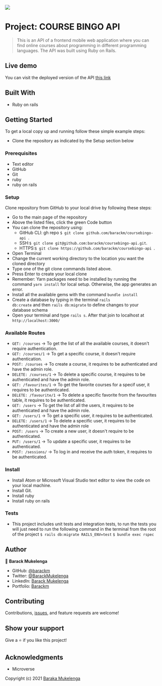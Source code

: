![](https://img.shields.io/badge/Microverse-blueviolet)

# Project: COURSE BINGO API

> This is an API of a frontend mobile web application where you can find online courses about programming in different programming languages. The API was built using Ruby on Rails.


## Live demo

You can visit the deployed version of the API [this link](https://coursebingo.herokuapp.com/api/courses)

## Built With

- Ruby on rails

## Getting Started

To get a local copy up and running follow these simple example steps:

- Clone the repository as indicated by the Setup section below

### Prerequisites

- Text editor
- GitHub
- Git
- ruby
- ruby on rails

### Setup

Clone repository from GitHub to your local drive by following these steps:

- Go to the main page of the repository
- Above the listed files, click the green Code button
- You can clone the repository using:
  - GitHub CLI: gh repo `$ git clone github.com/barackm/coursebingo-api `.
  - SSH:`$ git clone git@github.com:barackm/coursebingo-api.git`.
  - HTTPS:`$ git clone https://github.com/barackm/coursebingo-api `.
- Open Terminal
- Change the current working directory to the location you want the cloned directory
- Type one of the git clone commands listed above.
- Press Enter to create your local clone
- Remember: Yarn packages need to be installed by running the command <code>yarn install</code> for local setup. Otherwise, the app generates an error.
- Install all the available gems with the command `bundle install`
- Create a database by typing in the terminal <code>rails db:create</code> and then <code>rails db:migrate</code> to define changes to your database schema
- Open your terminal and type <code>rails s</code>. After that join to localhost at `http://localhost:3000/`

### Available Routes

- `GET: /courses` -> To get the list of all the available courses, it doesn't require authentication.
- `GET: /courses/1` -> To get a specific course, it doesn't require authentication.
- `POST: /courses` -> To create a course, it requires to be authenticated and have the admin role.
- `DELETE: /courses/1` -> To delete a specific course, it requires to be authenticated and have the admin role.
- `GET: /favourites/1` -> To get the favorite courses for a specif user, it requires to be authenticated.
- `DELETE: /favourite/1` -> To delete a specific favorite from the favourites table, it requires to be authenticated.
- `GET: /users` ->  To get the list of all the users, it requires to be authenticated and have the admin role.
- `GET: /users/1` -> To get a specific user, it requires to be authenticated.
- `DELETE: /users/1` -> To delete a specific user, it requires to be authenticated and have the admin role
- `POST: /users` -> To create a new user, it doesn't require to be authenticated.
- `PUT: /users/1` -> To update a specific user, it requires to be authenticated.
- `POST: /sessions/` -> To log in and receive the auth token, it requires to be authenticated.

### Install

- Install Atom or Microsoft Visual Studio text editor to view the code on your local machine.
- Install Git.
- Install ruby
- Install ruby on rails

### Tests

- This project includes unit tests and integration tests, to run the tests you will just need to run the following command in the terminal from the root of the project
  `$ rails db:migrate RAILS_ENV=test`
  `$ bundle exec rspec`


## Author

👤 **Barack Mukelenga**

- GitHub: [@barackm](https://github.com/barackm)
- Twitter: [@BarackMukelenga](https://twitter.com/BarackMukelenga)
- LinkedIn: [Barack Mukelenga](https://www.linkedin.com/in/baraka-mukelenga/)
- Portfolio: [Barackm](https://barackm.me)

## Contributing

Contributions, [issues](https://github.com/barackm/coursebingo-api/issues), and feature requests are welcome!

## Show your support

Give a ⭐️ if you like this project!

## Acknowledgments

- Microverse

Copyright (c) 2021 [Baraka Mukelenga](https://barackm.me)